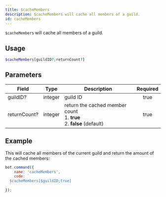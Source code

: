 ```yaml
---
title: $cacheMembers
description: $cacheMembers will cache all members of a guild.
id: cacheMembers
---
```


`$cacheMembers` will cache all members of a guild.

## Usage

```php
$cacheMembers[guildID?;returnCount?]
```

## Parameters

| Field        | Type    | Description                                                                     | Required |
|--------------|---------|---------------------------------------------------------------------------------|:--------:|
| guildID?     | integer | guild ID                                                                        |   true   |
| returnCount? | integer | return the cached member count <br /> 1. **true** <br /> 2. **false** (default) |   true   |

## Example

This will cache all members of the current guild and return the amount of the cached members:

```javascript
bot.command({
    name: 'cacheMembers',
    code: `
  $cacheMembers[$guildID;true]
  `
});
```
